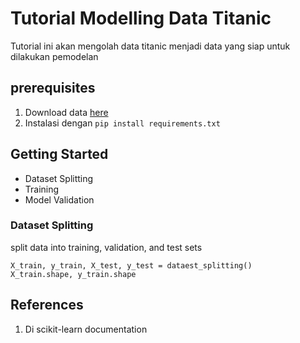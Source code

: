 # Tutorial Modelling Data Titanic 

Tutorial ini akan mengolah data titanic menjadi data yang siap untuk dilakukan pemodelan

## prerequisites

1. Download data [here](https://www.kaggle.com/datasets/fossouodonald/titaniccsv)
2. Instalasi dengan `pip install requirements.txt`

## Getting Started

- Dataset Splitting
- Training
- Model Validation

### Dataset Splitting

split data into training, validation, and test sets
```code
X_train, y_train, X_test, y_test = dataest_splitting()
X_train.shape, y_train.shape
```

## References

1. Di scikit-learn documentation